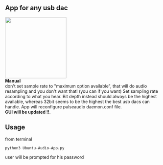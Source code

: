 ﻿## App for any usb dac
<img src="https://drive.google.com/uc?id=19Ji3oPgKkJSHb8GmZWtcm0Q3Zm6JTawI" width="auto" height="200"/>
<br>
 <strong>Manual</strong>
<br>
don't set sample rate to "maximum option available", that will do audio resampling and you don't want that! (you can if you want) Set sampling rate according to what you hear. Bit depth instead should always be the highest available, whereas 32bit seems to be the highest the best usb dacs can handle. App will reconfigure pulseaudio daemon.conf file.
<br>
 <strong>GUI will be updated !!</strong>.

## Usage
from terminal
```
python3 Ubuntu-Audio-App.py
```
user will be prompted for his password
